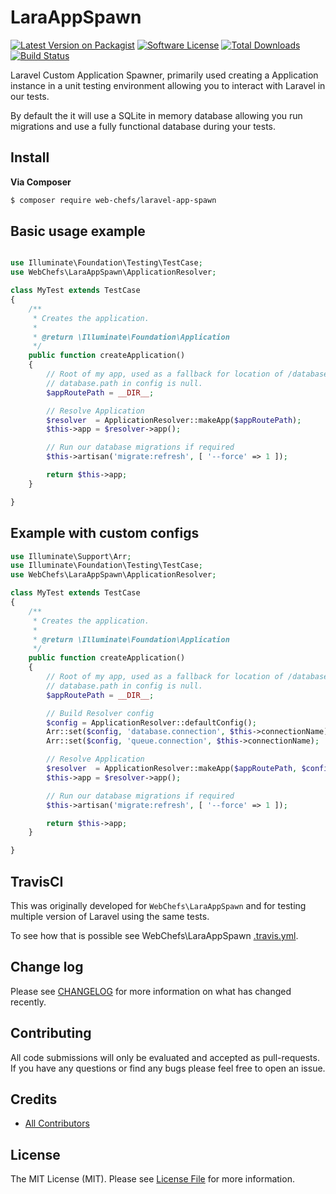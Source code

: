 # LaraAppSpawn

[![Latest Version on Packagist][ico-version]][link-packagist]
[![Software License][ico-license]](LICENSE.md)
[![Total Downloads][ico-downloads]][link-downloads]
[![Build Status][ico-travis]][link-travis]

Laravel Custom Application Spawner, primarily used creating a Application instance in a unit testing environment allowing you to interact with Laravel in our tests.

By default the it will use a SQLite in memory database allowing you run migrations and use a fully functional database during your tests.

## Install

__Via Composer__

``` bash
$ composer require web-chefs/laravel-app-spawn
```

## Basic usage example

```php

use Illuminate\Foundation\Testing\TestCase;
use WebChefs\LaraAppSpawn\ApplicationResolver;

class MyTest extends TestCase
{
    /**
     * Creates the application.
     *
     * @return \Illuminate\Foundation\Application
     */
    public function createApplication()
    {
        // Root of my app, used as a fallback for location of /database when
        // database.path in config is null.
        $appRoutePath = __DIR__;

        // Resolve Application
        $resolver  = ApplicationResolver::makeApp($appRoutePath);
        $this->app = $resolver->app();

        // Run our database migrations if required
        $this->artisan('migrate:refresh', [ '--force' => 1 ]);

        return $this->app;
    }

}
```

## Example with custom configs

```php
use Illuminate\Support\Arr;
use Illuminate\Foundation\Testing\TestCase;
use WebChefs\LaraAppSpawn\ApplicationResolver;

class MyTest extends TestCase
{
    /**
     * Creates the application.
     *
     * @return \Illuminate\Foundation\Application
     */
    public function createApplication()
    {
        // Root of my app, used as a fallback for location of /database when
        // database.path in config is null.
        $appRoutePath = __DIR__;

        // Build Resolver config
        $config = ApplicationResolver::defaultConfig();
        Arr::set($config, 'database.connection', $this->connectionName);
        Arr::set($config, 'queue.connection', $this->connectionName);

        // Resolve Application
        $resolver  = ApplicationResolver::makeApp($appRoutePath, $config);
        $this->app = $resolver->app();

        // Run our database migrations if required
        $this->artisan('migrate:refresh', [ '--force' => 1 ]);

        return $this->app;
    }

}
```

## TravisCI

This was originally developed for `WebChefs\LaraAppSpawn` and for testing multiple version of Laravel using the same tests.

To see how that is possible see WebChefs\LaraAppSpawn [.travis.yml](https://github.com/web-chefs/LaraAppSpawn/blob/master/.travis.yml).

## Change log

Please see [CHANGELOG](CHANGELOG.md) for more information on what has changed recently.

## Contributing

All code submissions will only be evaluated and accepted as pull-requests. If you have any questions or find any bugs please feel free to open an issue.

## Credits

- [All Contributors][link-contributors]

## License

The MIT License (MIT). Please see [License File](LICENSE.md) for more information.

[ico-version]: https://img.shields.io/packagist/v/web-chefs/laravel-app-spawn.svg?style=flat-square
[ico-license]: https://img.shields.io/badge/license-MIT-brightgreen.svg?style=flat-square
[ico-downloads]: https://img.shields.io/packagist/dt/web-chefs/laravel-app-spawn.svg?style=flat-square
[ico-travis]: https://img.shields.io/travis/web-chefs/LaraAppSpawn/master.svg?style=flat-square

[link-packagist]: https://packagist.org/packages/web-chefs/laravel-app-spawn
[link-travis]: https://travis-ci.org/web-chefs/LaraAppSpawn
[link-downloads]: https://packagist.org/packages/web-chefs/laravel-app-spawn
[link-author]: https://github.com/JFossey
[link-contributors]: ../../contributors